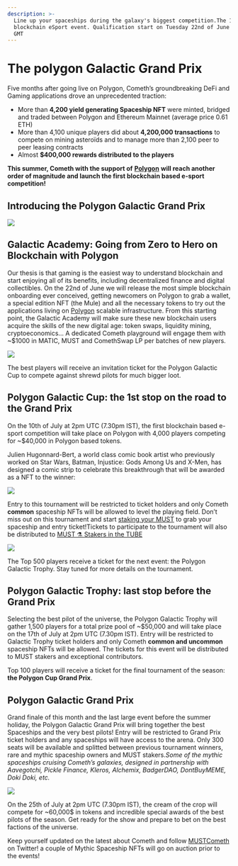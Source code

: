 ```yaml
---
description: >-
  Line up your spaceships during the galaxy's biggest competition.The 1st
  blockchain eSport event. Qualification start on Tuesday 22nd of June at 8:00
  GMT
---
```


# The polygon Galactic Grand Prix

Five months after going live on Polygon, Cometh’s groundbreaking DeFi and Gaming applications drove an unprecedented traction:

* More than **4,200 yield generating Spaceship NFT** were minted, bridged and traded between Polygon and Ethereum Mainnet \(average price 0.61 ETH\)
* More than 4,100 unique players did about **4,200,000 transactions** to compete on mining asteroïds and to manage more than 2,100 peer to peer leasing contracts
* Almost **$400,000 rewards distributed to the players**

**This summer, Cometh with the support of** [**Polygon**](https://polygon.technology/) **will reach another order of magnitude and launch the first blockchain based e-sport competition!**

## Introducing the Polygon Galactic Grand Prix <a id="cac1"></a>

![](https://miro.medium.com/max/1060/1*FK9P5ui8fwpj9njQ54rijQ.png)

## Galactic Academy: Going from Zero to Hero on Blockchain with Polygon <a id="785c"></a>

Our thesis is that gaming is the easiest way to understand blockchain and start enjoying all of its benefits, including decentralized finance and digital collectibles. On the 22nd of June we will release the most simple blockchain onboarding ever conceived, getting newcomers on Polygon to grab a wallet, a special edition NFT \(the Mule\) and all the necessary tokens to try out the applications living on [Polygon](https://polygon.technology/) scalable infrastructure. From this starting point, the Galactic Academy will make sure these new blockchain users acquire the skills of the new digital age: token swaps, liquidity mining, cryptoeconomics… A dedicated Cometh playground will engage them with ~$1000 in MATIC, MUST and ComethSwap LP per batches of new players.

![](https://miro.medium.com/max/876/0*Hf9AsWGOw4aFsj-r)

The best players will receive an invitation ticket for the Polygon Galactic Cup to compete against shrewd pilots for much bigger loot.

## Polygon Galactic Cup: the 1st stop on the road to the Grand Prix <a id="c8a2"></a>

On the 10th of July at 2pm UTC \(7.30pm IST\), the first blockchain based e-sport competition will take place on Polygon with 4,000 players competing for ~$40,000 in Polygon based tokens.

Julien Hugonnard-Bert, a world class comic book artist who previously worked on Star Wars, Batman, Injustice: Gods Among Us and X-Men, has designed a comic strip to celebrate this breakthrough that will be awarded as a NFT to the winner:

![](https://miro.medium.com/max/1041/0*obuBwOk-I6NZCKGC)

Entry to this tournament will be restricted to ticket holders and only Cometh **common** spaceship NFTs will be allowed to level the playing field. Don’t miss out on this tournament and start [staking your MUST](https://game.cometh.io/tube) to grab your spaceship and entry ticket!Tickets to participate to the tournament will also be distributed to [MUST ⚗️ Stakers in the TUBE](https://game.cometh.io/tube)

![](https://miro.medium.com/max/1674/1*jC48Jd3SDP2kBwiOLJ7Xaw.png)

The Top 500 players receive a ticket for the next event: the Polygon Galactic Trophy. Stay tuned for more details on the tournament.

## Polygon Galactic Trophy: last stop before the Grand Prix <a id="8199"></a>

Selecting the best pilot of the universe, the Polygon Galactic Trophy will gather 1,500 players for a total prize pool of ~$50,000 and will take place on the 17th of July at 2pm UTC \(7.30pm IST\). Entry will be restricted to Galactic Trophy ticket holders and only Cometh **common and uncommon** spaceship NFTs will be allowed. The tickets for this event will be distributed to MUST stakers and exceptional contributors.

Top 100 players will receive a ticket for the final tournament of the season: **the Polygon Cup Grand Prix**.

## Polygon Galactic Grand Prix <a id="27af"></a>

Grand finale of this month and the last large event before the summer holiday, the Polygon Galactic Grand Prix will bring together the best Spaceships and the very best pilots! Entry will be restricted to Grand Prix ticket holders and any spaceships will have access to the arena. Only 300 seats will be available and splitted between previous tournament winners, rare and mythic spaceship owners and MUST stakers._Some of the mythic spaceships cruising Cometh’s galaxies, designed in partnership with Aavegotchi, Pickle Finance, Kleros, Alchemix, BadgerDAO, DontBuyMEME, Doki Doki, etc._

![](https://miro.medium.com/max/1600/0*S_-FnAd7WuAmgHkS)

On the 25th of July at 2pm UTC \(7.30pm IST\), the cream of the crop will compete for ~60,000$ in tokens and incredible special awards of the best pilots of the season. Get ready for the show and prepare to bet on the best factions of the universe.

Keep yourself updated on the latest about Cometh and follow [MUSTCometh](https://twitter.com/MUSTCometh) on Twitter! a couple of Mythic Spaceship NFTs will go on auction prior to the events!

